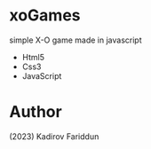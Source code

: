 # xoGames
simple X-O game made in javascript

- Html5
- Css3
- JavaScript

# Author
(2023) Kadirov Fariddun

